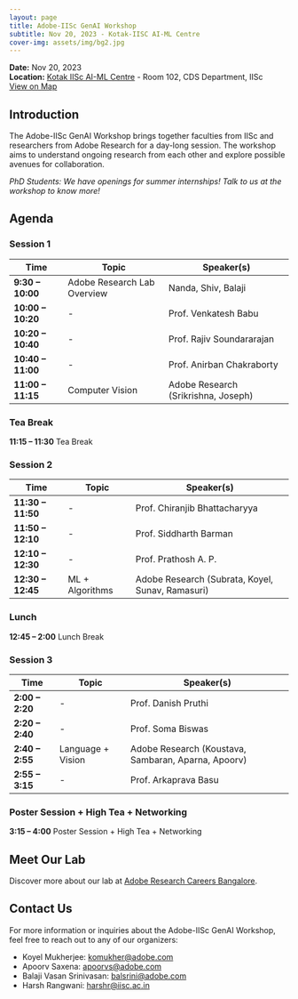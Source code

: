 ```yaml
---
layout: page
title: Adobe-IISc GenAI Workshop
subtitle: Nov 20, 2023 - Kotak-IISC AI-ML Centre
cover-img: assets/img/bg2.jpg
---
```


**Date:** Nov 20, 2023  
**Location:** [Kotak IISc AI-ML Centre](http://kiac.iisc.ac.in ) - Room 102, CDS Department, IISc  
[View on Map](https://maps.app.goo.gl/nmzxTuTwRXZ1veuV7)

## Introduction
The Adobe-IISc GenAI Workshop brings together faculties from IISc and researchers from Adobe Research for a day-long session. The workshop aims to understand ongoing research from each other and explore possible avenues for collaboration.

_PhD Students: We have openings for summer internships! Talk to us at the workshop to know more!_

## Agenda

### Session 1

| Time            | Topic                            | Speaker(s)                           |
|-----------------|----------------------------------|--------------------------------------|
| **9:30 – 10:00**| Adobe Research Lab Overview      | Nanda, Shiv, Balaji                  |
| **10:00 – 10:20**| -                               | Prof. Venkatesh Babu                 |
| **10:20 – 10:40**| -                               | Prof. Rajiv Soundararajan            |
| **10:40 – 11:00**| -                               | Prof. Anirban Chakraborty            |
| **11:00 – 11:15**| Computer Vision                 | Adobe Research (Srikrishna, Joseph)  |

### Tea Break

**11:15 – 11:30** Tea Break

### Session 2

| Time            | Topic                            | Speaker(s)                           |
|-----------------|----------------------------------|--------------------------------------|
| **11:30 – 11:50**| -                               | Prof. Chiranjib Bhattacharyya        |
| **11:50 – 12:10**| -                               | Prof. Siddharth Barman               |
| **12:10 – 12:30**| -                               | Prof. Prathosh A. P.                 |
| **12:30 – 12:45**| ML + Algorithms                 | Adobe Research (Subrata, Koyel, Sunav, Ramasuri) |

### Lunch

**12:45 – 2:00** Lunch Break

### Session 3

| Time            | Topic                            | Speaker(s)                           |
|-----------------|----------------------------------|--------------------------------------|
| **2:00 – 2:20** | -                                | Prof. Danish Pruthi                  |
| **2:20 – 2:40** | -                                | Prof. Soma Biswas                    |
| **2:40 – 2:55** | Language + Vision                | Adobe Research (Koustava, Sambaran, Aparna, Apoorv) |
| **2:55 – 3:15** | -                                | Prof. Arkaprava Basu                 |

### Poster Session + High Tea + Networking

**3:15 – 4:00** Poster Session + High Tea + Networking


## Meet Our Lab
Discover more about our lab at [Adobe Research Careers Bangalore](https://research.adobe.com/careers/bangalore/).

## Contact Us
For more information or inquiries about the Adobe-IISc GenAI Workshop, feel free to reach out to any of our organizers:

- Koyel Mukherjee: [komukher@adobe.com](mailto:komukher@adobe.com)
- Apoorv Saxena: [apoorvs@adobe.com](mailto:apoorvs@adobe.com)
- Balaji Vasan Srinivasan: [balsrini@adobe.com](mailto:balsrini@adobe.com)
- Harsh Rangwani: [harshr@iisc.ac.in](mailto:harshr@iisc.ac.in)
